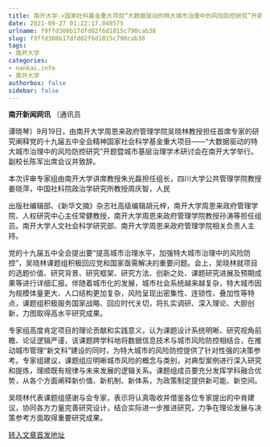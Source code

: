 ```yaml
---
title: 南开大学->国家社科基金重大项目“大数据驱动的特大城市治理中的风险防控研究”开题暨研讨会举行 | nankai.info
date: 2021-09-27 01:22:17.048575
urlname: f9ffd308b17dfd02f6d1015c790cab38
slug: f9ffd308b17dfd02f6d1015c790cab38
tags: 
- 南开大学
categories:
- nankai.info
- 南开大学
authorbox: false
sidebar: false
---
```

**南开新闻网讯** （通讯员

谭晓琴）9月19日，由南开大学周恩来政府管理学院吴晓林教授担任首席专家的研究阐释党的十九届五中全会精神国家社会科学基金重大项目——“大数据驱动的特大城市治理中的风险防控研究”开题暨城市基层治理学术研讨会在南开大学举行。副校长陈军出席会议并致辞。

本次评审专家组由南开大学讲席教授朱光磊担任组长，四川大学公共管理学院教授姜晓萍，中国社科院政治学研究所教授周庆智，人民
<!--more-->
出版社编辑部、《新华文摘》杂志社高级编辑胡元梓，南开大学周恩来政府管理学院、人权研究中心主任常健教授，南开大学周恩来政府管理学院教授孙涛等担任组员。南开大学人文社会科学研究部、南开大学周恩来政府管理学院相关负责人主持。

党的十九届五中全会提出要“提高城市治理水平，加强特大城市治理中的风险防控”，吴晓林课题组积极回应党和国家亟需解决的重要问题。会上，吴晓林就项目的选题价值、研究背景、研究框架、研究方法、创新之处、课题研究进展及预期成果等进行详细汇报。伴随着城市化的发展，城市社会系统越来越复杂，特大城市因为规模体量更大、人口结构更加复杂，风险呈现出密集性、连锁性、叠加性等特点，课题组积极服务国家战略、回应时代关切，将扎实调研、深入理论、大胆创新，力图取得高水平研究成果。

专家组高度肯定项目的理论贡献和实践意义，认为课题设计系统明晰、研究视角前瞻、论证逻辑严谨，该课题跨学科地将数据信息技术与城市风险防控相结合，在推动城市管理“新文科”建设的同时，为特大城市的风险防控提供了针对性强的决策参考。专家组建议，课题组应明晰城市风险的概念与类别，对典型案例进行深入研究和提炼，理顺既有规律与未来发展的逻辑关系。课题组成员要充分发挥学科融合优势，从各个方面阐释新价值、新机制、新体系，为政策制定提供新可能、新空间。

吴晓林代表课题组感谢与会专家，表示将认真吸收并借鉴各位专家提出的中肯建议，协同各方力量完善研究设计，结合实际进一步推进研究，力争在理论发展与决策参考方面取得重要研究成果。



[转入文章首发地址](http://news.nankai.edu.cn/ywsd/system/2021/09/23/030048063.shtml)